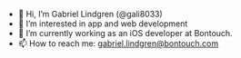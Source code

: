 - 👋 Hi, I’m Gabriel Lindgren (@gali8033)
- 👀 I’m interested in app and web development
- 🌱 I’m currently working as an iOS developer at Bontouch.
- 📫 How to reach me: gabriel.lindgren@bontouch.com

<!---
gali8033/gali8033 is a ✨ special ✨ repository because its `README.md` (this file) appears on your GitHub profile.
You can click the Preview link to take a look at your changes.
--->
